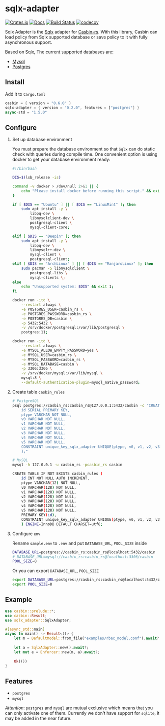 # sqlx-adapter

[![Crates.io](https://img.shields.io/crates/v/sqlx-adapter.svg)](https://crates.io/crates/sqlx-adapter)
[![Docs](https://docs.rs/sqlx-adapter/badge.svg)](https://docs.rs/sqlx-adapter)
[![Build Status](https://travis-ci.org/casbin-rs/sqlx-adapter.svg?branch=master)](https://travis-ci.org/casbin-rs/sqlx-adapter)
[![codecov](https://codecov.io/gh/casbin-rs/sqlx-adapter/branch/master/graph/badge.svg)](https://codecov.io/gh/casbin-rs/sqlx-adapter)


Sqlx Adapter is the [Sqlx](https://github.com/launchbadge/sqlx) adapter for [Casbin-rs](https://github.com/casbin/casbin-rs). With this library, Casbin can load policy from Sqlx supported database or save policy to it with fully asynchronous support.

Based on [Sqlx](https://github.com/launchbadge/sqlx), The current supported databases are:

- [Mysql](https://www.mysql.com/)
- [Postgres](https://github.com/lib/pq)

## Install

Add it to `Cargo.toml`

```rust
casbin = { version = "0.6.0" }
sqlx-adapter = { version = "0.2.0", features = ["postgres"] }
async-std = "1.5.0"
```

## Configure

1. Set up database environment
   
    You must prepare the database environment so that `Sqlx` can do static check with queries during compile time. One convenient option is using docker to get your database environment ready:
    
    ```bash
    #!/bin/bash

    DIS=$(lsb_release -is)

    command -v docker > /dev/null 2>&1 || {
        echo "Please install docker before running this script." && exit 1;
    }

    if [ $DIS == "Ubuntu" ] || [ $DIS == "LinuxMint" ]; then
        sudo apt install -y \
            libpq-dev \
            libmysqlclient-dev \
            postgresql-client \
            mysql-client-core;

    elif [ $DIS == "Deepin" ]; then
        sudo apt install -y \
            libpq-dev \
            libmysql++-dev \
            mysql-client \
            postgresql-client;
    elif [ $DIS == "ArchLinux" ] || [ $DIS == "ManjaroLinux" ]; then
        sudo pacman -S libmysqlclient \
            postgresql-libs \
            mysql-clients \;
    else
        echo "Unsupported system: $DIS" && exit 1;
    fi

    docker run -itd \
        --restart always \
        -e POSTGRES_USER=casbin_rs \
        -e POSTGRES_PASSWORD=casbin_rs \
        -e POSTGRES_DB=casbin \
        -p 5432:5432 \
        -v /srv/docker/postgresql:/var/lib/postgresql \
        postgres:11;

    docker run -itd \
        --restart always \
        -e MYSQL_ALLOW_EMPTY_PASSWORD=yes \
        -e MYSQL_USER=casbin_rs \
        -e MYSQL_PASSWORD=casbin_rs \
        -e MYSQL_DATABASE=casbin \
        -p 3306:3306 \
        -v /srv/docker/mysql:/var/lib/mysql \
        mysql:8 \
        --default-authentication-plugin=mysql_native_password;

    ```

2. Create table `casbin_rules`

    ```bash
    # PostgreSQL
    psql postgres://casbin_rs:casbin_rs@127.0.0.1:5432/casbin -c "CREATE TABLE IF NOT EXISTS casbin_rules (
        id SERIAL PRIMARY KEY,
        ptype VARCHAR NOT NULL,
        v0 VARCHAR NOT NULL,
        v1 VARCHAR NOT NULL,
        v2 VARCHAR NOT NULL,
        v3 VARCHAR NOT NULL,
        v4 VARCHAR NOT NULL,
        v5 VARCHAR NOT NULL,
        CONSTRAINT unique_key_sqlx_adapter UNIQUE(ptype, v0, v1, v2, v3, v4, v5)
        );"

    # MySQL
    mysql -h 127.0.0.1 -u casbin_rs -pcasbin_rs casbin 

    CREATE TABLE IF NOT EXISTS casbin_rules (
        id INT NOT NULL AUTO_INCREMENT,
        ptype VARCHAR(12) NOT NULL,
        v0 VARCHAR(128) NOT NULL,
        v1 VARCHAR(128) NOT NULL,
        v2 VARCHAR(128) NOT NULL,
        v3 VARCHAR(128) NOT NULL,
        v4 VARCHAR(128) NOT NULL,
        v5 VARCHAR(128) NOT NULL,
        PRIMARY KEY(id),
        CONSTRAINT unique_key_sqlx_adapter UNIQUE(ptype, v0, v1, v2, v3, v4, v5)
        ) ENGINE=InnoDB DEFAULT CHARSET=utf8;
    ```

3. Configure `env`

    Rename `sample.env` to `.env` and put `DATABASE_URL`, `POOL_SIZE`   inside

    ```bash
    DATABASE_URL=postgres://casbin_rs:casbin_rs@localhost:5432/casbin
    # DATABASE_URL=mysql://casbin_rs:casbin_rs@localhost:3306/casbin
    POOL_SIZE=8
    ```

    Or you can export `DATABASE_URL`, `POOL_SIZE` 

    ```bash
    export DATABASE_URL=postgres://casbin_rs:casbin_rs@localhost:5432/casbin
    export POOL_SIZE=8
    ```


## Example

```rust
use casbin::prelude::*;
use casbin::Result;
use sqlx_adapter::SqlxAdapter;

#[async_std::main]
async fn main() -> Result<()> {
    let m = DefaultModel::from_file("examples/rbac_model.conf").await?;
    
    let a = SqlxAdapter::new().await?;
    let mut e = Enforcer::new(m, a).await?;
    
    Ok(())
}

```

## Features

- `postgres`
- `mysql`

*Attention*: `postgres` and `mysql` are mutual exclusive which means that you can only activate one of them. Currently we don't have support for `sqlite`, it may be added in the near future.
